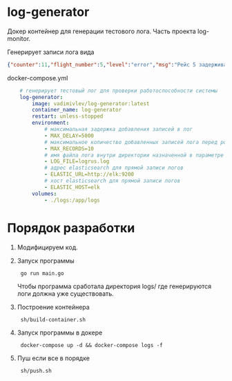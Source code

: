 log-generator
================

Докер контейнер для генерации тестового лога.
Часть проекта log-monitor.


Генерирует записи лога вида
```json
{"counter":11,"flight_number":5,"level":"error","msg":"Рейс 5 задерживается на 4.956s","status":"DELAYED","time":"2020-04-25T04:33:02.971Z","wait":4956}

```


docker-compose.yml
```yaml
    # генерирует тестовый лог для проверки работоспособности системы
    log-generator:
        image: vadimivlev/log-generator:latest
        container_name: log-generator
        restart: unless-stopped
        environment: 
            # максимальная задержка добавления записей в лог
            - MAX_DELAY=5000
            # максимальное количество добавленных записей лога перед ротацией
            - MAX_RECORDS=10
            # имя файла лога внутри директории назначенной в параметре volumes:
            - LOG_FILE=logrus.log
            # адрес elasticsearch для прямой записи логов
            - ELASTIC_URL=http://elk:9200
            # хост elasticsearch для прямой записи логов
            - ELASTIC_HOST=elk
        volumes: 
            - ./logs:/app/logs
```


Порядок разработки
=============

1. Модифицируем код.

2. Запуск программы

        go run main.go 

    Чтобы программа сработала директория logs/ где генерируются логи должна уже существовать.

3. Построение контейнера

        sh/build-container.sh

4. Запуск программы в докере

        docker-compose up -d && docker-compose logs -f 

5. Пуш если все в порядке

        sh/push.sh